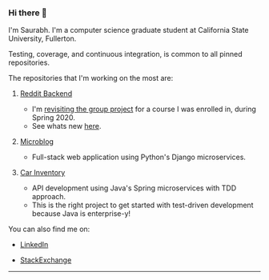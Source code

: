 ### Hi there 👋

<!--
**saurabmish/saurabmish** is a ✨ _special_ ✨ repository because its `README.md` (this file) appears on your GitHub profile.

Here are some ideas to get you started:

- 🔭 I’m currently working on ...
- 🌱 I’m currently learning ...
- 📫 How to reach me: ...
-->

I'm Saurabh. I'm a computer science graduate student at California State University, Fullerton.

Testing, coverage, and continuous integration, is common to all pinned repositories.

The repositories that I'm working on the most are:
1. [Reddit Backend][1]

    + I'm [revisiting the group project][4] for a course I was enrolled in, during Spring 2020. 
    + See whats new [here][1].

2. [Microblog][2]

    + Full-stack web application using Python's Django microservices.

3. [Car Inventory][3]

    + API development using Java's Spring microservices with TDD approach.
    + This is the right project to get started with test-driven development because Java is enterprise-y!

You can also find me on:

+ [LinkedIn][5]

+ [StackExchange][6]

----

[1]: https://github.com/saurabmish/Reddit-Backend
[2]: https://github.com/saurabmish/Microblog
[3]: https://github.com/saurabmish/Car-Inventory
[4]: https://github.com/sean-maclane/cpsc-449-group-c-project
[5]: https://www.linkedin.com/in/saurabmish/
[6]: https://stackexchange.com/users/13375762/saurabh?tab=accounts

